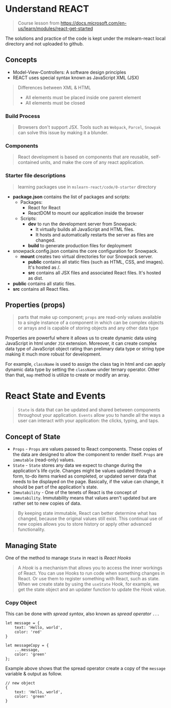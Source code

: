 # Understand REACT

> Course lesson from https://docs.microsoft.com/en-us/learn/modules/react-get-started

The solutions and practice of the code is kept under the mslearn-react local directory and not uploaded to github.

## Concepts

- Model-View-Controllers: A software design principles  
- REACT uses special syntax known as JavaScript XML (JSX)

> Differences between XML & HTML
> * All elements must be placed inside one parent element
> * All elements must be closed

### Build Process

> Browsers don't support JSX. Tools such as `Webpack`, `Parcel`, `Snowpak` can solve this issue by making it a blunder.

### Components

> React development is based on components that are reusable, self-contained units, and make the core of any react application.

### Starter file descriptions

> learning packages use in `mslearn-react/code/0-starter` directory

* __package.json__ contains the list of packages and scripts:
    * Packages:
        * React for React
        * ReactDOM to mount our application inside the browser
    * Scripts:
        * __dev__ to run the development server from Snowpack:
            * It virtually builds all JavaScript and HTML files.    
            * It hosts and automatically restarts the server as files are changed.
        * __build__ to generate production files for deployment
* snowpack.config.json contains the core configuration for Snowpack.
    * __mount__ creates two virtual directories for our Snowpack server.
        * __public__ contains all static files (such as HTML, CSS, and images). It's hosted as /.
        * __src__ contains all JSX files and associated React files. It's hosted as dist.
* __public__ contains all static files.
* __src__ contains all React files.

## Properties (props)

> parts that make up component; `props` are read-only values available to a single instance of a component in which can be complex objects or arrays and is capable of storing objects and any other data type

Properties are powerful where it allows us to create dynamic data using JavaScript in html under `JSX` extension. Moreover, it can create complex data type of JavaScript object rating than prelimary data type or string type making it much more robust for development.

For example, `className` is used to assign the class tag in html and can apply dynamic data type by setting the `className` under ternary operator. Other than that, `map` method is utilize to create or modify an array.

# React State and Events

> `State` is data that can be updated and shared between components throughout your application. `Events` allow you to handle all the ways a user can interact with your application: the clicks, typing, and taps.

## Concept of State

* `Props` - `Props` are values passed to React components. These copies of the data are designed to allow the component to render itself. `Props` are `immutable` (read-only) values.
* `State` - `State` stores any data we expect to change during the application's life cycle. Changes might be values updated through a form, to-do items marked as completed, or updated server data that needs to be displayed on the page. Basically, if the value can change, it should be part of the application's state.
* `Immutability` - One of the tenets of React is the concept of `immutability`. Immutability means that values aren't updated but are rather set to new copies of data.

> By keeping state immutable, React can better determine what has changed, because the original values still exist. This continual use of new copies allows you to store history or apply other advanced functionality.

## Managing State

One of the method to manage `State` in react is *React Hooks*

> A *Hook* is a mechanism that allows you to access the inner workings of React. You can use Hooks to run code when something changes in React. Or use them to register something with React, such as state. When we create state by using the `useState` Hook, for example, we get the state object and an updater function to update the *Hook* value.

### Copy Object

This can be done with *spread syntax*, also known as *spread operator* `...`

```JS
let message = {
    text: 'Hello, world',
    color: 'red'
}

let messageCopy = {
    ...message,
    color: 'green'
};
```

Example above shows that the spread operator create a copy of the `message` variable & output as follow.

```JS
// new object
{
    text: 'Hello, world',
    color: 'green'
}
```

